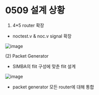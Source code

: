 # 0509 설계 상황
1) 4*5 router 확장
- noctest.v & noc.v signal 확장

![image](https://user-images.githubusercontent.com/98706037/236812554-a4b65faf-e07b-4a71-a4de-648aef8d6fe5.png)

(2) Packet Generator
- SIMBA의 flit 구성에 맞춘 flit 설계

![image](https://user-images.githubusercontent.com/98706037/236812692-371b99c7-9445-4b8e-a535-1a1950df64c0.png)

- packet generator 모든 router에 대해 통합
